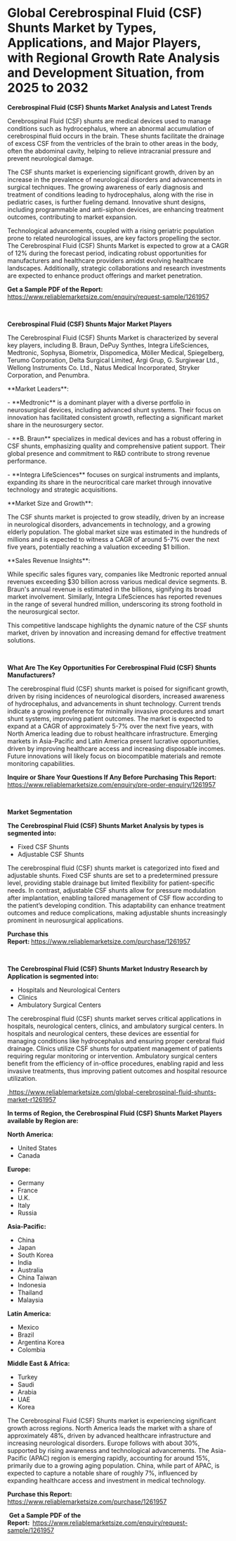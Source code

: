 <p><h1>Global Cerebrospinal Fluid (CSF) Shunts Market by Types, Applications, and Major Players, with Regional Growth Rate Analysis and Development Situation, from 2025 to 2032</h1></p><p><strong>Cerebrospinal Fluid (CSF) Shunts Market Analysis and Latest Trends</strong></p>
<p><p>Cerebrospinal Fluid (CSF) shunts are medical devices used to manage conditions such as hydrocephalus, where an abnormal accumulation of cerebrospinal fluid occurs in the brain. These shunts facilitate the drainage of excess CSF from the ventricles of the brain to other areas in the body, often the abdominal cavity, helping to relieve intracranial pressure and prevent neurological damage.</p><p>The CSF shunts market is experiencing significant growth, driven by an increase in the prevalence of neurological disorders and advancements in surgical techniques. The growing awareness of early diagnosis and treatment of conditions leading to hydrocephalus, along with the rise in pediatric cases, is further fueling demand. Innovative shunt designs, including programmable and anti-siphon devices, are enhancing treatment outcomes, contributing to market expansion.</p><p>Technological advancements, coupled with a rising geriatric population prone to related neurological issues, are key factors propelling the sector. The Cerebrospinal Fluid (CSF) Shunts Market is expected to grow at a CAGR of 12% during the forecast period, indicating robust opportunities for manufacturers and healthcare providers amidst evolving healthcare landscapes. Additionally, strategic collaborations and research investments are expected to enhance product offerings and market penetration.</p></p>
<p><strong>Get a Sample PDF of the Report:&nbsp;</strong> <a href="https://www.reliablemarketsize.com/enquiry/request-sample/1261957?utm_campaign=3201&utm_medium=2&utm_source=Github&utm_content=ia&utm_term=14042025&utm_id=cerebrospinal-fluid-csf-shunts">https://www.reliablemarketsize.com/enquiry/request-sample/1261957</a></p>
<p>&nbsp;</p>
<p><strong>Cerebrospinal Fluid (CSF) Shunts Major Market Players</strong></p>
<p><p>The Cerebrospinal Fluid (CSF) Shunts Market is characterized by several key players, including B. Braun, DePuy Synthes, Integra LifeSciences, Medtronic, Sophysa, Biometrix, Dispomedica, Möller Medical, Spiegelberg, Terumo Corporation, Delta Surgical Limited, Argi Grup, G. Surgiwear Ltd., Wellong Instruments Co. Ltd., Natus Medical Incorporated, Stryker Corporation, and Penumbra.</p><p>**Market Leaders**: </p><p>- **Medtronic** is a dominant player with a diverse portfolio in neurosurgical devices, including advanced shunt systems. Their focus on innovation has facilitated consistent growth, reflecting a significant market share in the neurosurgery sector.</p><p>- **B. Braun** specializes in medical devices and has a robust offering in CSF shunts, emphasizing quality and comprehensive patient support. Their global presence and commitment to R&D contribute to strong revenue performance.</p><p>- **Integra LifeSciences** focuses on surgical instruments and implants, expanding its share in the neurocritical care market through innovative technology and strategic acquisitions.</p><p>**Market Size and Growth**: </p><p>The CSF shunts market is projected to grow steadily, driven by an increase in neurological disorders, advancements in technology, and a growing elderly population. The global market size was estimated in the hundreds of millions and is expected to witness a CAGR of around 5-7% over the next five years, potentially reaching a valuation exceeding $1 billion.</p><p>**Sales Revenue Insights**: </p><p>While specific sales figures vary, companies like Medtronic reported annual revenues exceeding $30 billion across various medical device segments. B. Braun's annual revenue is estimated in the billions, signifying its broad market involvement. Similarly, Integra LifeSciences has reported revenues in the range of several hundred million, underscoring its strong foothold in the neurosurgical sector.</p><p>This competitive landscape highlights the dynamic nature of the CSF shunts market, driven by innovation and increasing demand for effective treatment solutions.</p></p>
<p>&nbsp;</p>
<p><strong>What Are The Key Opportunities For Cerebrospinal Fluid (CSF) Shunts Manufacturers?</strong></p>
<p><p>The cerebrospinal fluid (CSF) shunts market is poised for significant growth, driven by rising incidences of neurological disorders, increased awareness of hydrocephalus, and advancements in shunt technology. Current trends indicate a growing preference for minimally invasive procedures and smart shunt systems, improving patient outcomes. The market is expected to expand at a CAGR of approximately 5-7% over the next five years, with North America leading due to robust healthcare infrastructure. Emerging markets in Asia-Pacific and Latin America present lucrative opportunities, driven by improving healthcare access and increasing disposable incomes. Future innovations will likely focus on biocompatible materials and remote monitoring capabilities.</p></p>
<p><strong>Inquire or Share Your Questions If Any Before Purchasing This Report:</strong> <a href="https://www.reliablemarketsize.com/enquiry/pre-order-enquiry/1261957?utm_campaign=3201&utm_medium=2&utm_source=Github&utm_content=ia&utm_term=14042025&utm_id=cerebrospinal-fluid-csf-shunts">https://www.reliablemarketsize.com/enquiry/pre-order-enquiry/1261957</a></p>
<p>&nbsp;</p>
<p><strong>Market Segmentation</strong></p>
<p><strong>The Cerebrospinal Fluid (CSF) Shunts Market Analysis by types is segmented into:</strong></p>
<p><ul><li>Fixed CSF Shunts</li><li>Adjustable CSF Shunts</li></ul></p>
<p><p>The cerebrospinal fluid (CSF) shunts market is categorized into fixed and adjustable shunts. Fixed CSF shunts are set to a predetermined pressure level, providing stable drainage but limited flexibility for patient-specific needs. In contrast, adjustable CSF shunts allow for pressure modulation after implantation, enabling tailored management of CSF flow according to the patient’s developing condition. This adaptability can enhance treatment outcomes and reduce complications, making adjustable shunts increasingly prominent in neurosurgical applications.</p></p>
<p><strong>Purchase this Report:&nbsp;</strong><a href="https://www.reliablemarketsize.com/purchase/1261957?utm_campaign=3201&utm_medium=2&utm_source=Github&utm_content=ia&utm_term=14042025&utm_id=cerebrospinal-fluid-csf-shunts">https://www.reliablemarketsize.com/purchase/1261957</a></p>
<p>&nbsp;</p>
<p><strong>The Cerebrospinal Fluid (CSF) Shunts Market Industry Research by Application is segmented into:</strong></p>
<p><ul><li>Hospitals and Neurological Centers</li><li>Clinics</li><li>Ambulatory Surgical Centers</li></ul></p>
<p><p>The cerebrospinal fluid (CSF) shunts market serves critical applications in hospitals, neurological centers, clinics, and ambulatory surgical centers. In hospitals and neurological centers, these devices are essential for managing conditions like hydrocephalus and ensuring proper cerebral fluid drainage. Clinics utilize CSF shunts for outpatient management of patients requiring regular monitoring or intervention. Ambulatory surgical centers benefit from the efficiency of in-office procedures, enabling rapid and less invasive treatments, thus improving patient outcomes and hospital resource utilization.</p></p>
<p><a href="https://www.reliablemarketsize.com/global-cerebrospinal-fluid-shunts-market-r1261957?utm_campaign=3201&utm_medium=2&utm_source=Github&utm_content=ia&utm_term=14042025&utm_id=cerebrospinal-fluid-csf-shunts">&nbsp;https://www.reliablemarketsize.com/global-cerebrospinal-fluid-shunts-market-r1261957</a></p>
<p><strong>In terms of Region, the Cerebrospinal Fluid (CSF) Shunts Market Players available by Region are:</strong></p>
<p>
    <p> <strong> North America: </strong>
        <ul>
            <li>United States</li>
            <li>Canada</li>
        </ul>
        </p> 
    <p> <strong> Europe: </strong>
        <ul>
            <li>Germany</li>
            <li>France</li>
            <li>U.K.</li>
            <li>Italy</li>
            <li>Russia</li>
        </ul>
        </p> 
    <p> <strong> Asia-Pacific: </strong>
        <ul>
            <li>China</li>
            <li>Japan</li>
            <li>South Korea</li>
            <li>India</li>
            <li>Australia</li>
            <li>China Taiwan</li>
            <li>Indonesia</li>
            <li>Thailand</li>
            <li>Malaysia</li>
        </ul>
        </p> 
    <p> <strong> Latin America: </strong>
        <ul>
            <li>Mexico</li>
            <li>Brazil</li>
            <li>Argentina Korea</li>
            <li>Colombia</li>
        </ul>
        </p> 
    <p> <strong> Middle East & Africa: </strong>
        <ul>
            <li>Turkey</li>
            <li>Saudi</li>
            <li>Arabia</li>
            <li>UAE</li>
            <li>Korea</li>
        </ul>
    </p>
    </p>
<p><p>The Cerebrospinal Fluid (CSF) Shunts market is experiencing significant growth across regions. North America leads the market with a share of approximately 48%, driven by advanced healthcare infrastructure and increasing neurological disorders. Europe follows with about 30%, supported by rising awareness and technological advancements. The Asia-Pacific (APAC) region is emerging rapidly, accounting for around 15%, primarily due to a growing aging population. China, while part of APAC, is expected to capture a notable share of roughly 7%, influenced by expanding healthcare access and investment in medical technology.</p></p>
<p><strong>Purchase this Report: </strong><a href="https://www.reliablemarketsize.com/purchase/1261957?utm_campaign=3201&utm_medium=2&utm_source=Github&utm_content=ia&utm_term=14042025&utm_id=cerebrospinal-fluid-csf-shunts">https://www.reliablemarketsize.com/purchase/1261957</a></p>
<p>&nbsp;<strong>Get a Sample PDF of the Report:&nbsp;&nbsp;</strong><a href="https://www.reliablemarketsize.com/enquiry/request-sample/1261957?utm_campaign=3201&utm_medium=2&utm_source=Github&utm_content=ia&utm_term=14042025&utm_id=cerebrospinal-fluid-csf-shunts">https://www.reliablemarketsize.com/enquiry/request-sample/1261957</a></p>
<p><strong></strong></p>
<p><p></p><p></p><p></p></p>